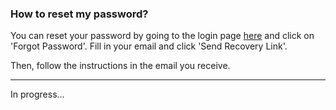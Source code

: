 ### How to reset my password?

You can reset your password by going to the login page [here](https://bim.clearly.app/bim) and click on 'Forgot Password'. Fill in your email and click 'Send Recovery Link'.

Then, follow the instructions in the email you receive.

---

In progress...